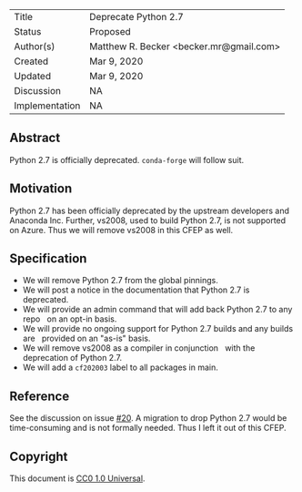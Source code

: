 <table>
<tr><td> Title </td><td> Deprecate Python 2.7 </td>
<tr><td> Status </td><td> Proposed </td></tr>
<tr><td> Author(s) </td><td> Matthew R. Becker &lt;becker.mr@gmail.com&gt;</td></tr>
<tr><td> Created </td><td> Mar 9, 2020</td></tr>
<tr><td> Updated </td><td> Mar 9, 2020</td></tr>
<tr><td> Discussion </td><td> NA </td></tr>
<tr><td> Implementation </td><td> NA </td></tr>
</table>

## Abstract

Python 2.7 is officially deprecated. `conda-forge` will follow suit.

## Motivation

Python 2.7 has been officially deprecated by the upstream developers and Anaconda Inc.
Further, vs2008, used to build Python 2.7, is not supported on Azure. Thus we will
remove vs2008 in this CFEP as well.

## Specification

- We will remove Python 2.7 from the global pinnings.
- We will post a notice in the documentation that Python 2.7 is deprecated.
- We will provide an admin command that will add back Python 2.7 to any repo
  on an opt-in basis.
- We will provide no ongoing support for Python 2.7 builds and any builds are
  provided on an "as-is" basis.
- We will remove vs2008 as a compiler in conjunction 
  with the deprecation of Python 2.7.
- We will add a `cf202003` label to all packages in main.

## Reference

See the discussion on issue [#20](https://github.com/conda-forge/cfep/issues/20).
A migration to drop Python 2.7 would be time-consuming and is not formally needed.
Thus I left it out of this CFEP.

## Copyright

This document is [CC0 1.0 Universal](https://creativecommons.org/publicdomain/zero/1.0/).
